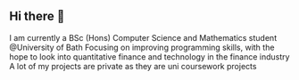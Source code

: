 ## Hi there 👋
I am currently a BSc (Hons) Computer Science and Mathematics student @University of Bath
Focusing on improving programming skills, with the hope to look into quantitative finance and technology in the finance industry
A lot of my projects are private as they are uni coursework projects
<!--
**gracesteele/gracesteele** is a ✨ _special_ ✨ repository because its `README.md` (this file) appears on your GitHub profile.

Here are some ideas to get you started:

- 🔭 I’m currently working on ...
- 🌱 I’m currently learning ...
- 👯 I’m looking to collaborate on ...
- 🤔 I’m looking for help with ...
- 💬 Ask me about ...
- 📫 How to reach me: ...
- 😄 Pronouns: ...
- ⚡ Fun fact: ...
-->
